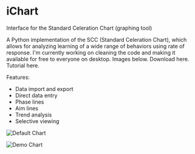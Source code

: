# iChart
Interface for the Standard Celeration Chart (graphing tool)

A Python implementation of the SCC (Standard Celeration Chart), which allows for analyzing learning of a wide range of behaviors using rate of response. I'm currently working on cleaning the code and making it available for free to everyone on desktop. Images below. Download here. Tutorial here.

Features:
- Data import and export
- Direct data entry
- Phase lines
- Aim lines
- Trend analysis
- Selective viewing

![Default Chart](https://github.com/SJV-S/iChart/blob/main/default_chart.png?raw=true "Default Chart")

![Demo Chart](https://github.com/SJV-S/iChart/blob/main/demo_chart.png?raw=true "Demo Chart")


